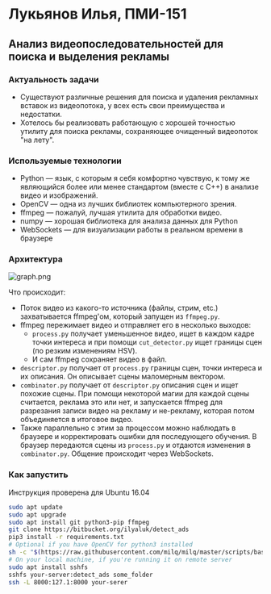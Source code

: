 # Лукьянов Илья, ПМИ-151 #

## Анализ видеопоследовательностей для поиска и выделения рекламы ##

### Актуальность задачи ###

* Существуют различные решения для поиска и удаления рекламных вставок из видеопотока, у всех есть свои преимущества и недостатки.
* Хотелось бы реализовать работающую с хорошей точностью утилиту для поиска рекламы, сохраняющее очищенный видеопоток "на лету".

### Используемые технологии ###

* Python — язык, с которым я себя комфортно чувствую, к тому же являющийся более или менее стандартом (вместе с C++) в анализе видео и изображений.
* OpenCV — одна из лучших библиотек компьютерного зрения.
* ffmpeg — пожалуй, лучшая утилита для обработки видео.
* numpy — хорошая библиотека для анализа данных для Python
* WebSockets — для визуализации работы в реальном времени в браузере

### Архитектура ###

![graph.png](https://bitbucket.org/ilyaluk/detect_ads/raw/master/graph.png)

Что происходит:

* Поток видео из какого-то источника (файлы, стрим, etc.) захватывается ffmpeg'ом, который запущен из `ffmpeg.py`.
* ffmpeg пережимает видео и отправляет его в несколько выходов:
  * `process.py` получает уменьшенное видео, ищет в каждом кадре точки интереса и при помощи `cut_detector.py` ищет границы сцен (по резким изменениям HSV).
  * И сам ffmpeg сохраняет видео в файл.
* `descriptor.py` получает от `process.py` границы сцен, точки интереса и их описания. Он описывает сцены маломерным вектором.
* `combinator.py` получает от `descriptor.py` описания сцен и ищет похожие сцены. При помощи некоторой магии для каждой сцены считается, реклама это или нет, и запускается ffmpeg для разрезания записи видео на рекламу и не-рекламу, которая потом объединяется в итоговое видео.
* Также параллельно с этим за процессом можно наблюдать в браузере и корректировать ошибки для последующего обучения. В браузер передаются сцены из `process.py` и отдаются изменения в `combinator.py`. Общение происходит через WebSockets.


### Как запустить ###

Инструкция проверена для Ubuntu 16.04

```bash
sudo apt update
sudo apt upgrade
sudo apt install git python3-pip ffmpeg
git clone https://bitbucket.org/ilyaluk/detect_ads
pip3 install -r requirements.txt
# Optional if you have OpenCV for python3 installed
sh -c "$(https://raw.githubusercontent.com/milq/milq/master/scripts/bash/install-opencv.sh -O -)"
# On your local machine, if you're running it on remote server
sudo apt install sshfs
sshfs your-server:detect_ads some_folder
ssh -L 8000:127.1:8000 your-serer
```
